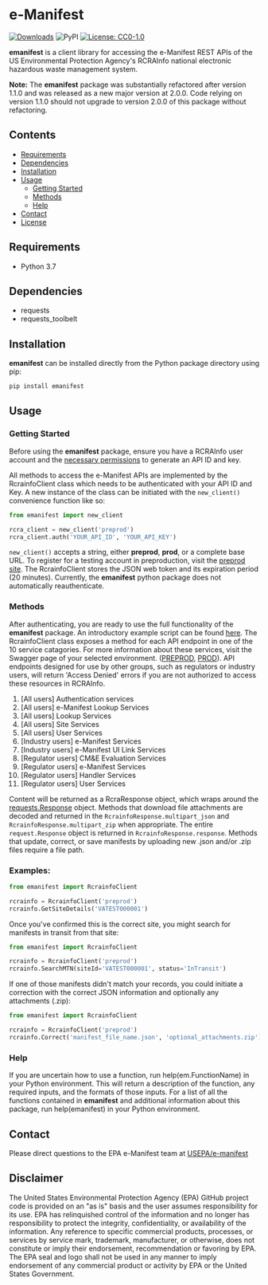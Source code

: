# e-Manifest

[![Downloads](https://pepy.tech/badge/emanifest)](https://pepy.tech/project/emanifest)
![PyPI](https://img.shields.io/pypi/v/emanifest)
[![License: CC0-1.0](https://img.shields.io/badge/License-CC0_1.0-lightgrey.svg)](http://creativecommons.org/publicdomain/zero/1.0/)

**emanifest** is a client library for accessing the e-Manifest REST APIs of the US Environmental Protection Agency's
RCRAInfo national electronic hazardous waste management system.

**Note:** The **emanifest** package was substantially refactored after version 1.1.0 and was released as a new major
version at 2.0.0. Code relying on version 1.1.0 should not upgrade to version 2.0.0 of this package without refactoring.

## Contents

- [Requirements](#requirements)
- [Dependencies](#dependencies)
- [Installation](#installation)
- [Usage](#usage)
    - [Getting Started](#getting-started)
    - [Methods](#methods)
    - [Help](#help)
- [Contact](#contact)
- [License](LICENSE.txt)

## Requirements

- Python 3.7

## Dependencies

- requests
- requests_toolbelt

## Installation

**emanifest** can be installed directly from the Python package directory using pip:

```bash
pip install emanifest
```

## Usage

### Getting Started

Before using the **emanifest** package, ensure you have a RCRAInfo user account and
the [necessary permissions](https://www.epa.gov/e-manifest/frequent-questions-about-e-manifest#user_question6) to
generate an API ID and key.

All methods to access the e-Manifest APIs are implemented by the RcrainfoClient class which needs to be authenticated
with your API ID and Key. A new instance of the class can be initiated with the ```new_client()``` convenience function
like so:

```python
from emanifest import new_client

rcra_client = new_client('preprod')
rcra_client.auth('YOUR_API_ID', 'YOUR_API_KEY')
```

```new_client()``` accepts a string, either **preprod**, **prod**, or a complete base URL. To register for a testing
account in preproduction, visit the [preprod site](https://rcrainfopreprod.epa.gov/rcrainfo/action/secured/login). The
RcrainfoClient stores the JSON web token and its expiration period (20 minutes). Currently, the **emanifest** python
package does not automatically reauthenticate.

### Methods

After authenticating, you are ready to use the full functionality of the **emanifest** package. An introductory example
script can be found [here](src/example.py). The RcrainfoClient class exposes a method for each API endpoint in one of
the 10 service catagories. For more information about these services, visit the Swagger page of your selected
environment. ([PREPROD](https://rcrainfopreprod.epa.gov/rcrainfo/secured/swagger/), [PROD](https://rcrainfo.epa.gov/rcrainfoprod/secured/swagger/)).
API endpoints designed for use by other groups, such as regulators or industry users, will return 'Access Denied' errors
if you are not authorized to access these resources in RCRAInfo.

1. [All users] Authentication services
2. [All users] e-Manifest Lookup Services
3. [All users] Lookup Services
4. [All users] Site Services
5. [All users] User Services
6. [Industry users] e-Manifest Services
7. [Industry users] e-Manifest UI Link Services
8. [Regulator users] CM&E Evaluation Services
9. [Regulator users] e-Manifest Services
10. [Regulator users] Handler Services
11. [Regulator users] User Services

Content will be returned as a RcraResponse object, which wraps around
the [requests.Response](https://pypi.org/project/requests/) object. Methods that download file attachments are decoded
and returned in the ```RcrainfoResponse.multipart_json``` and ```RcrainfoResponse.multipart_zip``` when appropriate. The
entire ```request.Response``` object is returned in ```RcrainfoResponse.response```. Methods that update, correct, or
save manifests by uploading new .json and/or .zip files require a file path.

### Examples:

```python
from emanifest import RcrainfoClient

rcrainfo = RcrainfoClient('preprod')
rcrainfo.GetSiteDetails('VATEST000001')
```

Once you've confirmed this is the correct site, you might search for manifests in transit from that site:

```python
from emanifest import RcrainfoClient

rcrainfo = RcrainfoClient('preprod')
rcrainfo.SearchMTN(siteId='VATEST000001', status='InTransit')
```

If one of those manifests didn't match your records, you could initiate a correction with the correct JSON information
and optionally any attachments (.zip):

```python
from emanifest import RcrainfoClient

rcrainfo = RcrainfoClient('preprod')
rcrainfo.Correct('manifest_file_name.json', 'optional_attachments.zip')
```

### Help

If you are uncertain how to use a function, run help(em.FunctionName) in your Python environment. This will return a
description of the function, any required inputs, and the formats of those inputs. For a list of all the functions
contained in **emanifest** and additional information about this package, run help(emanifest) in your Python
environment.

## Contact

Please direct questions to the EPA e-Manifest team at [USEPA/e-manifest](https://github.com/USEPA/e-manifest)

## Disclaimer

The United States Environmental Protection Agency (EPA) GitHub project code is provided on an "as is" basis and the user
assumes responsibility for its use. EPA has relinquished control of the information and no longer has responsibility to
protect the integrity, confidentiality, or availability of the information. Any reference to specific commercial
products, processes, or services by service mark, trademark, manufacturer, or otherwise, does not constitute or imply
their endorsement, recommendation or favoring by EPA. The EPA seal and logo shall not be used in any manner to imply
endorsement of any commercial product or activity by EPA or the United States Government.
